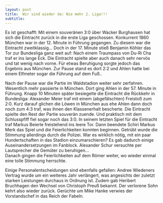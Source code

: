 ```yaml
---
layout: post
title:  Wir sind wieder da: Nie mehr 2. Liga!!!
subtitle:  
---
```


Es ist geschafft: Mit einem souveränen 3:0 über Wacker Burghausen hat sich die Eintracht zurück in die erste Liga geschossen. Konkurrent 1860 München war in der 12. Minute in Führung gegangen. Zu diesem war die Eintracht zweitklassig... Doch in der 17. Minute stieß Benjamin Köhler das Tor zur Bundesliga ganz weit auf: Nach einem Traumpass von Du-Ri Cha traf er ins lange Eck. Die Eintracht spielte aber auch danach sehr nervös und tat wenig nach vorne. Für etwas Beruhigung sorgte jedoch das Ergebnis aus München. Zur Pause stand es dort 2:2 und Ahlen hatte bei einem Elfmeter sogar die Führung auf dem Fuß..

Nach der Pause war die Partie im Waldstadion weiter sehr zerfahren. Wesentlich mehr passierte in München. Dort ging Ahlen in der 57. Minute in Führung. Knapp 10 Minuten später besiegelte die Eintracht die Rückkehr in Bundesliga: Alexander Meier traf mit einem (abgefälschten) Freistoß zum 2:0. Kurz darauf glichen die Löwen in München aus ehe Ahlen dann doch noch zum 4:3 traf, was ihnen den Klassenerhalt bescherte. Die Eintracht spielte den Rest der Partie souverän zuende. Und praktisch mit dem Schlusspfiff fiel sogar noch das 3:0. In seinem letzten Spiel für die Eintracht traf Markus Beierle freistehend ins leere Tor. Dann beendete Schiri Markus Merk das Spiel und die Feierlichkeiten konnten beginnen. Getrübt wurde die Stimmung allerdings durch die Polizei. War es wirklich nötig, mit ein paar Hundertschaften in das Stadion einzumarschieren? Es gab dadurch einige Auseinandersetzungen im Fanblock. Alexander Schur versuchte per Lautsprecher die Gemüter zu beruhigen...  
Danach gingen die Feierlichkeiten auf dem Römer weiter, wo wieder einmal eine tolle Stimmung herrschte.

Einige Personalentscheidungen sind ebenfalls gefallen: Andree Wiedeners Vertrag wurde um ein weiteres Jahr verlängert, was angesichts der zuletzt starken Leistungen durchaus in Ordnung ist. Zudem gab Heribert Bruchhagen den Wechsel von Christoph Preuß bekannt. Der verlorene Sohn kehrt also wieder zurück. Gerüchte um Mike Hanke verwies der Vorstandschef in das Reich der Fabeln.

